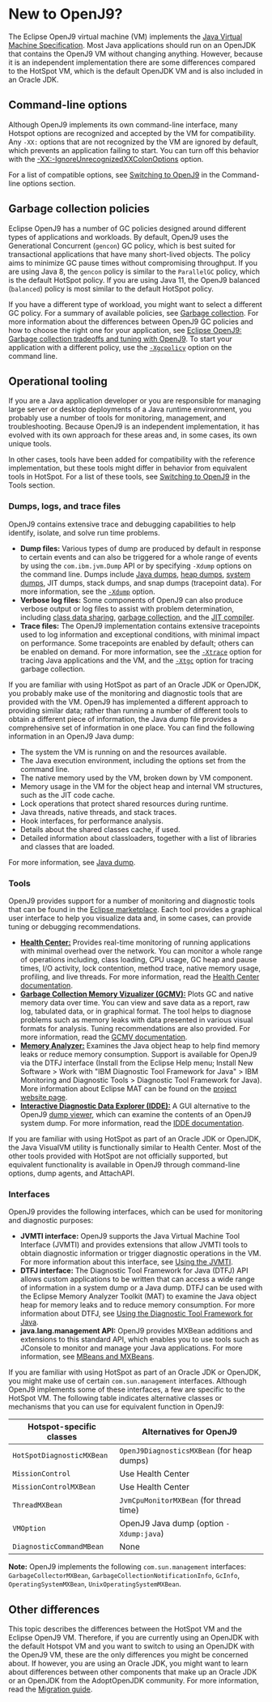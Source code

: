 

# New to OpenJ9?

The Eclipse OpenJ9 virtual machine (VM) implements the [Java Virtual Machine Specification](https://docs.oracle.com/javase/specs/index.html). Most Java applications should run on an OpenJDK that contains the OpenJ9 VM without changing anything. However, because it is an independent implementation there are some differences compared to the HotSpot VM, which is the default OpenJDK VM and is also included in an Oracle JDK.

## Command-line options

Although OpenJ9 implements its own command-line interface, many Hotspot options are recognized and accepted by the VM for compatibility. Any `-XX:` options that are not recognized by the VM are ignored by default, which prevents an application failing to start. You can turn off this behavior with the [-XX:-IgnoreUnrecognizedXXColonOptions](xxignoreunrecognizedxxcolonoptions.md) option.

For a list of compatible options, see [Switching to OpenJ9](cmdline_migration.md) in the Command-line options section.


## Garbage collection policies

Eclipse OpenJ9 has a number of GC policies designed around different types of applications and workloads. By default, OpenJ9 uses the Generational Concurrent (`gencon`) GC policy, which is best suited for transactional applications that have many short-lived objects. The policy aims to minimize GC pause times without compromising throughput. If you are using Java 8, the `gencon` policy is similar to the `ParallelGC` policy, which is the default HotSpot policy. If you are using Java 11, the OpenJ9 balanced (`balanced`) policy is most similar to the default HotSpot policy.

If you have a different type of workload, you might want to select a different GC policy. For a summary of available policies, see [Garbage collection](gc.md#other-policies). For more information about the differences between OpenJ9 GC policies and how to choose the right one for your application, see [Eclipse OpenJ9: Garbage collection tradeoffs and tuning with OpenJ9](https://developer.ibm.com/articles/garbage-collection-tradeoffs-and-tuning-with-openj9/). To start your application with a different policy, use the [`-Xgcpolicy`](xgcpolicy.md) option on the command line.


## Operational tooling

If you are a Java application developer or you are responsible for managing large server or desktop deployments of a Java runtime environment, you probably use a number of tools for monitoring, management, and troubleshooting. Because OpenJ9 is an independent implementation, it has evolved with its own approach for these areas and, in some cases, its own unique tools.

In other cases, tools have been added for compatibility with the reference implementation, but these tools might differ in behavior from equivalent tools in HotSpot. For a list of these tools, see [Switching to OpenJ9](tool_migration.md) in the Tools section.

### Dumps, logs, and trace files

OpenJ9 contains extensive trace and debugging capabilities to help identify, isolate, and solve run time problems.

- **Dump files:** Various types of dump are produced by default in response to certain events and can also be triggered for a whole range of events by using the `com.ibm.jvm.Dump` API or by specifying `-Xdump` options on the command line. Dumps include [Java dumps](dump_javadump.md), [heap dumps](dump_heapdump.md), [system dumps](dump_systemdump.md), JIT dumps, stack dumps, and snap dumps (tracepoint data). For more information, see the [`-Xdump`](xdump.md) option.
- **Verbose log files:** Some components of OpenJ9 can also produce verbose output or log files to assist with problem determination, including [class data sharing](https://www.eclipse.org/openj9/docs/xshareclasses/#printallstats-cache-utility), [garbage collection](https://www.eclipse.org/openj9/docs/gc/#troubleshooting), and the [JIT compiler](https://www.eclipse.org/openj9/docs/xjit/#verbose).
- **Trace files:** The OpenJ9 implementation contains extensive tracepoints used to log information and exceptional conditions, with minimal impact on performance. Some tracepoints are enabled by default; others can be enabled on demand. For more information, see the [`-Xtrace`](xtrace.md) option for tracing Java applications and the VM, and the [`-Xtgc`](xtgc.md) option for tracing garbage collection.

If you are familiar with using HotSpot as part of an Oracle JDK or OpenJDK, you probably make use of the monitoring and diagnostic tools that are provided with the VM. OpenJ9 has implemented a different approach to providing similar data; rather than running a number of different tools to obtain a different piece of information, the Java dump file provides a comprehensive set of information in one place. You can find the following information in an OpenJ9 Java dump:

- The system the VM is running on and the resources available.
- The Java execution environment, including the options set from the command line.
- The native memory used by the VM, broken down by VM component.
- Memory usage in the VM for the object heap and internal VM structures, such as the JIT code cache.
- Lock operations that protect shared resources during runtime.
- Java threads, native threads, and stack traces.
- Hook interfaces, for performance analysis.
- Details about the shared classes cache, if used.
- Detailed information about classloaders, together with a list of libraries and classes that are loaded.

For more information, see [Java dump](dump_javadump.md).

### Tools

OpenJ9 provides support for a number of monitoring and diagnostic tools that can be found in the [Eclipse marketplace](https://marketplace.eclipse.org/). Each tool provides a graphical user interface to help you visualize data and, in some cases, can provide tuning or debugging recommendations.

- [**Health Center:**](https://marketplace.eclipse.org/content/ibm-monitoring-and-diagnostic-tools-health-center) Provides real-time monitoring of running applications with minimal overhead over the network. You can monitor a whole range of operations including, class loading, CPU usage, GC heap and pause times, I/O activity, lock contention, method trace, native memory usage, profiling, and live threads. For more information, read the [Health Center documentation](https://www.ibm.com/support/knowledgecenter/en/SS3KLZ/com.ibm.java.diagnostics.healthcenter.doc/homepage/plugin-homepage-hc.html).
- [**Garbage Collection Memory Vizualizer (GCMV):**](https://marketplace.eclipse.org/content/ibm-monitoring-and-diagnostic-tools-garbage-collection-and-memory-visualizer-gcmv) Plots GC and native memory data over time. You can view and save data as a report, raw log, tabulated data, or in graphical format. The tool helps to diagnose problems such as memory leaks with data presented in various visual formats for analysis. Tuning recommendations are also provided. For more information, read the [GCMV documentation](https://www.ibm.com/support/knowledgecenter/en/SS3KLZ/com.ibm.java.diagnostics.visualizer.doc/homepage/plugin-homepage-gcmv.html).
- [**Memory Analyzer:**](https://marketplace.eclipse.org/content/memory-analyzer-0) Examines the Java object heap to help find memory leaks or reduce memory consumption. Support is available for OpenJ9 via the DTFJ interface (Install from the Eclipse Help menu; Install New Software > Work with "IBM Diagnostic Tool Framework for Java" > IBM Monitoring and Diagnostic Tools > Diagnostic Tool Framework for Java). More information about Eclipse MAT can be found on the [project website page](https://www.eclipse.org/mat/).
- [**Interactive Diagnostic Data Explorer (IDDE):**](https://marketplace.eclipse.org/content/ibm-monitoring-and-diagnostic-tools-interactive-diagnostic-data-explorer-idde) A GUI alternative to the OpenJ9 [dump viewer](tool_jdmpview.md), which can examine the contents of an OpenJ9 system dump. For more information, read the [IDDE documentation](https://www.ibm.com/support/knowledgecenter/en/SS3KLZ/com.ibm.java.diagnostics.idde.doc/homepage/plugin-homepage-idde.html).

If you are familiar with using HotSpot as part of an Oracle JDK or OpenJDK, the Java VisualVM utility is functionally similar to Health Center. Most of the other tools provided with HotSpot are not officially supported, but equivalent functionality is available in OpenJ9 through command-line
options, dump agents, and AttachAPI.

### Interfaces

OpenJ9 provides the following interfaces, which can be used for monitoring and diagnostic purposes:

- **JVMTI interface:** OpenJ9 supports the Java Virtual Machine Tool Interface (JVMTI) and provides extensions that allow JVMTI tools to obtain diagnostic information or trigger diagnostic operations in the VM. For more information about this interface, see [Using the JVMTI](https://www.ibm.com/support/knowledgecenter/SSYKE2_8.0.0/com.ibm.java.vm.80.doc/docs/jvmti.html).
- **DTFJ interface:** The Diagnostic Tool Framework for Java (DTFJ) API allows custom applications to be written that can access a wide
range of information in a system dump or a Java dump. DTFJ can be used with the Eclipse Memory Analyzer Toolkit (MAT) to examine the Java object heap
for memory leaks and to reduce memory consumption. For more information about DTFJ, see [Using the Diagnostic Tool Framework for Java](https://www.ibm.com/support/knowledgecenter/SSYKE2_8.0.0/com.ibm.java.vm.80.doc/docs/dtfj.html).
- **java.lang.management API:** OpenJ9 provides MXBean additions and extensions to this standard API, which enables you to use tools such as JConsole to monitor and manage your Java applications. For more information, see [MBeans and MXBeans](https://www.ibm.com/support/knowledgecenter/SSYKE2_8.0.0/com.ibm.java.vm.80.doc/docs/mxbeans.html).

If you are familiar with using HotSpot as part of an Oracle JDK or OpenJDK, you might make use of certain `com.sun.management` interfaces. Although OpenJ9 implements some of these interfaces, a few are specific to the HotSpot VM. The following table indicates alternative classes or mechanisms that you can use for equivalent function in OpenJ9:

| Hotspot-specific classes   | Alternatives for OpenJ9  |
|----------------------------|--------------------------|
|`HotSpotDiagnosticMXBean`   | `OpenJ9DiagnosticsMXBean` (for heap dumps)|
|`MissionControl`            | Use Health Center        |
|`MissionControlMXBean`      | Use Health Center        |
|`ThreadMXBean`              | `JvmCpuMonitorMXBean` (for thread time)    |
|`VMOption`                  | OpenJ9 Java dump (option `-Xdump:java`) |
|`DiagnosticCommandMBean`    | None                     |

<i class="fa fa-pencil-square-o" aria-hidden="true"></i> **Note:** OpenJ9 implements the following `com.sun.management` interfaces: `GarbageCollectorMXBean`, `GarbageCollectionNotificationInfo`, `GcInfo`, `OperatingSystemMXBean`, `UnixOperatingSystemMXBean`.

## Other differences

This topic describes the differences between the HotSpot VM and the Eclipse OpenJ9 VM. Therefore, if you are currently using an OpenJDK with the default Hotspot VM and you want to switch to using an OpenJDK with the OpenJ9 VM, these are the only differences you might be concerned about. If however, you are using an Oracle JDK, you might want to learn about differences between other components that make up an Oracle JDK or an OpenJDK from the AdoptOpenJDK community. For more information, read the [Migration guide](https://adoptopenjdk.net/migration.html).
